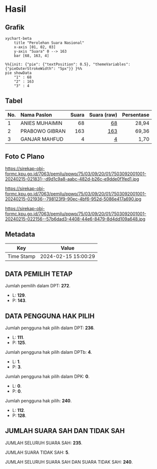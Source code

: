 # Hasil

## Grafik

```mermaid
xychart-beta
    title "Perolehan Suara Nasional"
    x-axis [01, 02, 03]
    y-axis "Suara" 0 --> 163
    bar [68, 163, 4]
```

```mermaid
%%{init: {"pie": {"textPosition": 0.5}, "themeVariables": {"pieOuterStrokeWidth": "5px"}} }%%
pie showData
    "1" : 68
    "2" : 163
    "3" : 4
```

## Tabel

| No. | Nama Paslon    | Suara | Suara (raw) | Persentase |
|:--- |:-------------- | -----:| -----------:| ----------:|
| 1   | ANIES MUHAIMIN | 68    | [68][p-1]   | 28,94      |
| 2   | PRABOWO GIBRAN | 163   | [163][p-2]  | 69,36      |
| 3   | GANJAR MAHFUD  | 4     | [4][p-3]    | 1,70       |


[p-1]: https://github.com/gigit-pemilu/pemilu-2024/blob/main/pilpres/hitung-suara/sub/75-gorontalo/sub/03-bone-bolango/sub/09-bone/sub/2001-taludaa/sub/001-tps/sub/paslon-1.txt
[p-2]: https://github.com/gigit-pemilu/pemilu-2024/blob/main/pilpres/hitung-suara/sub/75-gorontalo/sub/03-bone-bolango/sub/09-bone/sub/2001-taludaa/sub/001-tps/sub/paslon-2.txt
[p-3]: https://github.com/gigit-pemilu/pemilu-2024/blob/main/pilpres/hitung-suara/sub/75-gorontalo/sub/03-bone-bolango/sub/09-bone/sub/2001-taludaa/sub/001-tps/sub/paslon-3.txt

## Foto C Plano

https://sirekap-obj-formc.kpu.go.id/7063/pemilu/ppwp/75/03/09/20/01/7503092001001-20240215-021831--d9d1c9a8-aabc-482d-b26c-e9dde0f1fed1.jpg

https://sirekap-obj-formc.kpu.go.id/7063/pemilu/ppwp/75/03/09/20/01/7503092001001-20240215-021936--798123f9-90ec-4bf6-952d-5086e417a690.jpg

https://sirekap-obj-formc.kpu.go.id/7063/pemilu/ppwp/75/03/09/20/01/7503092001001-20240215-022156--57b6dad3-4408-44e6-8479-8d4dd109a648.jpg


## Metadata

| Key        | Value               |
| ---------- | ------------------- |
| Time Stamp | 2024-02-15 15:00:29 |


## DATA PEMILIH TETAP

Jumlah pemilih dalam DPT: **272**.
 * L: **129**.
 * P: **143**.

## DATA PENGGUNA HAK PILIH

Jumlah pengguna hak pilih dalam DPT: **236**.
 * L: **111**.
 * P: **125**.

Jumlah pengguna hak pilih dalam DPTb: **4**.
 * L: **1**.
 * P: **3**.

Jumlah pengguna hak pilih dalam DPK: **0**.
 * L: **0**.
 * P: **0**.

Jumlah pengguna hak pilih: **240**.
 * L: **112**.
 * P: **128**.

## JUMLAH SUARA SAH DAN TIDAK SAH

JUMLAH SELURUH SUARA SAH: **235**.

JUMLAH SUARA TIDAK SAH: **5**.

JUMLAH SELURUH SUARA SAH DAN SUARA TIDAK SAH: **240**.


